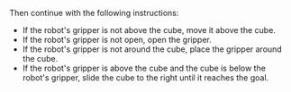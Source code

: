 

Then continue with the following instructions:

- If the robot's gripper is not above the cube, move it above the cube.
- If the robot's gripper is not open, open the gripper.
- If the robot's gripper is not around the cube, place the gripper around the cube.
- If the robot's gripper is above the cube and the cube is below the robot's gripper, slide the cube to the right until it reaches the goal.